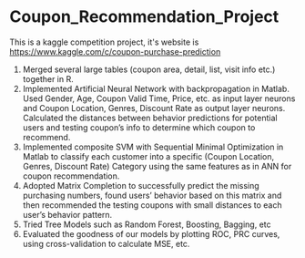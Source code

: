 # Coupon_Recommendation_Project

This is a kaggle competition project, it's website is https://www.kaggle.com/c/coupon-purchase-prediction

1. Merged several large tables (coupon area, detail, list, visit info etc.) together in R.
2. Implemented Artificial Neural Network with backpropagation in Matlab. Used Gender, Age, Coupon Valid Time, Price,
etc. as input layer neurons and Coupon Location, Genres, Discount Rate as output layer neurons. Calculated the distances
between behavior predictions for potential users and testing coupon’s info to determine which coupon to recommend.
3. Implemented composite SVM with Sequential Minimal Optimization in Matlab to classify each customer into a specific
(Coupon Location, Genres, Discount Rate) Category using the same features as in ANN for coupon recommendation.
4. Adopted Matrix Completion to successfully predict the missing purchasing numbers, found users’ behavior based on this
matrix and then recommended the testing coupons with small distances to each user’s behavior pattern.
5. Tried Tree Models such as Random Forest, Boosting, Bagging, etc
6. Evaluated the goodness of our models by plotting ROC, PRC curves, using cross-validation to calculate MSE, etc.
